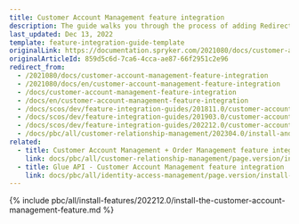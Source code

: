 ```yaml
---
title: Customer Account Management feature integration
description: The guide walks you through the process of adding Redirect support for Customer login functionality to your project.
last_updated: Dec 13, 2022
template: feature-integration-guide-template
originalLink: https://documentation.spryker.com/2021080/docs/customer-account-management-feature-integration
originalArticleId: 859d5c6d-7ca6-4cca-ae87-66f2951c2e96
redirect_from:
  - /2021080/docs/customer-account-management-feature-integration
  - /2021080/docs/en/customer-account-management-feature-integration
  - /docs/customer-account-management-feature-integration
  - /docs/en/customer-account-management-feature-integration
  - /docs/scos/dev/feature-integration-guides/201811.0/customer-account-management-feature-integration.html
  - /docs/scos/dev/feature-integration-guides/201903.0/customer-account-management-feature-integration.html
  - /docs/scos/dev/feature-integration-guides/202212.0/customer-account-management-feature-integration.html
  - /docs/pbc/all/customer-relationship-management/202304.0/install-and-upgrade/install-features/install-the-customer-account-management-feature.md
related:
  - title: Customer Account Management + Order Management feature integration
    link: docs/pbc/all/customer-relationship-management/page.version/install-and-upgrade/install-features/install-the-customer-account-management-order-management-feature.html
  - title: Glue API - Customer Account Management feature integration
    link: docs/pbc/all/identity-access-management/page.version/install-and-upgrade/install-the-customer-account-management-glue-api.html
---
```


{% include pbc/all/install-features/202212.0/install-the-customer-account-management-feature.md %} <!-- To edit, see /_includes/pbc/all/install-features/202212.0/install-the-customer-account-management-feature.md -->
